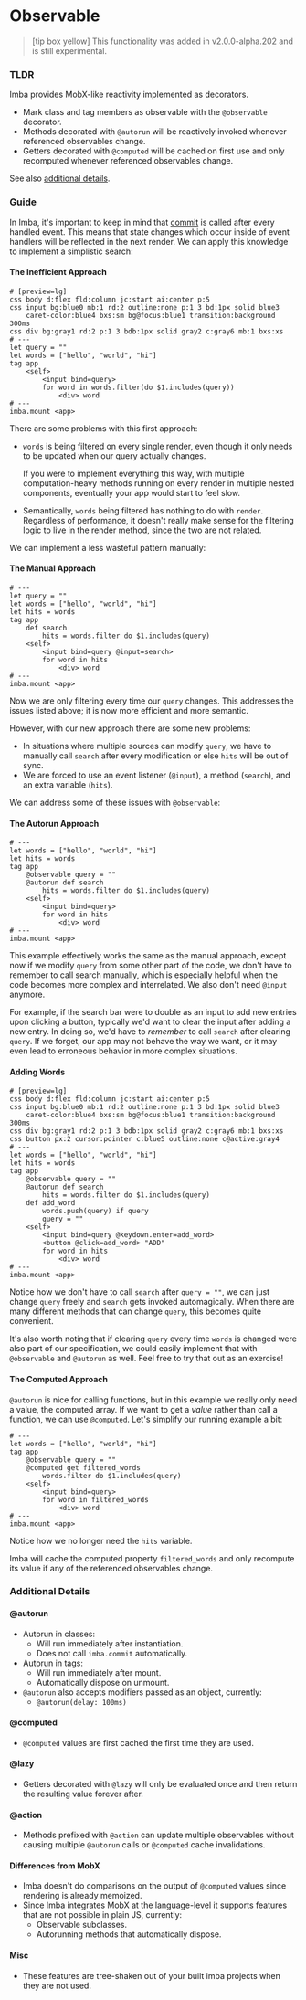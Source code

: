 # Observable

> [tip box yellow] This functionality was added in v2.0.0-alpha.202 and is still experimental.

### TLDR
Imba provides MobX-like reactivity implemented as decorators.
- Mark class and tag members as observable with the `@observable` decorator.
- Methods decorated with `@autorun` will be reactively invoked whenever
referenced observables change.
- Getters decorated with `@computed` will be cached on first use
and only recomputed whenever referenced observables change.

See also [additional details](#additional-details).

### Guide
In Imba, it's important to keep in mind that [commit](/api/imba/commit) is called after every handled event.
This means that state changes which occur inside of event handlers will be reflected in the next render.
We can apply this knowledge to implement a simplistic search:
#### The Inefficient Approach
```imba
# [preview=lg]
css body d:flex fld:column jc:start ai:center p:5
css input bg:blue0 mb:1 rd:2 outline:none p:1 3 bd:1px solid blue3
	caret-color:blue4 bxs:sm bg@focus:blue1 transition:background 300ms
css div bg:gray1 rd:2 p:1 3 bdb:1px solid gray2 c:gray6 mb:1 bxs:xs
# ---
let query = ""
let words = ["hello", "world", "hi"]
tag app
	<self>
		<input bind=query>
		for word in words.filter(do $1.includes(query))
			<div> word
# ---
imba.mount <app>
```

There are some problems with this first approach:

- `words` is being filtered on every single render,
even though it only needs to be updated when our query actually changes.

	If you were to implement everything this way,
	with multiple computation-heavy methods running
	on every render in multiple nested components,
	eventually your app would start to feel slow.

- Semantically, `words` being filtered has nothing to do with `render`.
Regardless of performance, it doesn't really make sense for
the filtering logic to live in the render method,
since the two are not related.

We can implement a less wasteful pattern manually:
#### The Manual Approach
```imba
# ---
let query = ""
let words = ["hello", "world", "hi"]
let hits = words
tag app
	def search
		hits = words.filter do $1.includes(query)
	<self>
		<input bind=query @input=search>
		for word in hits
			<div> word
# ---
imba.mount <app>
```
Now we are only filtering every time our `query` changes.
This addresses the issues listed above;
it is now more efficient and more semantic.

However, with our new approach there are some new problems:
- In situations where multiple sources can modify `query`,
we have to manually call `search` after every modification
or else `hits` will be out of sync.
- We are forced to use an event listener (`@input`),
a method (`search`),
and an extra variable (`hits`).

We can address some of these issues with `@observable`:
#### The Autorun Approach
```imba
# ---
let words = ["hello", "world", "hi"]
let hits = words
tag app
	@observable query = ""
	@autorun def search
		hits = words.filter do $1.includes(query)
	<self>
		<input bind=query>
		for word in hits
			<div> word
# ---
imba.mount <app>
```
This example effectively works the same as the manual approach,
except now if we modify `query` from some other part of the code,
we don't have to remember to call search manually,
which is especially helpful when the code becomes more complex and interrelated.
We also don't need `@input` anymore.

For example, if the search bar were to double as an input to add new entries upon clicking a button,
typically we'd want to clear the input after adding a new entry.
In doing so, we'd have to *remember* to call `search` after clearing `query`.
If we forget, our app may not behave the way we want,
or it may even lead to erroneous behavior in more complex situations.
#### Adding Words
```imba
# [preview=lg]
css body d:flex fld:column jc:start ai:center p:5
css input bg:blue0 mb:1 rd:2 outline:none p:1 3 bd:1px solid blue3
	caret-color:blue4 bxs:sm bg@focus:blue1 transition:background 300ms
css div bg:gray1 rd:2 p:1 3 bdb:1px solid gray2 c:gray6 mb:1 bxs:xs
css button px:2 cursor:pointer c:blue5 outline:none c@active:gray4
# ---
let words = ["hello", "world", "hi"]
let hits = words
tag app
	@observable query = ""
	@autorun def search
		hits = words.filter do $1.includes(query)
	def add_word
		words.push(query) if query
		query = ""
	<self>
		<input bind=query @keydown.enter=add_word>
		<button @click=add_word> "ADD"
		for word in hits
			<div> word
# ---
imba.mount <app>
```
Notice how we don't have to call `search` after `query = ""`,
we can just change `query` freely and `search` gets invoked automagically.
When there are many different methods that can change `query`,
this becomes quite convenient.

It's also worth noting that if clearing `query` every time `words` is changed were also part of our specification,
we could easily implement that with `@observable` and `@autorun` as well.
Feel free to try that out as an exercise!

#### The Computed Approach
`@autorun` is nice for calling functions,
but in this example we really only need a value, the computed array.
If we want to get a *value* rather than call a function,
we can use `@computed`.
Let's simplify our running example a bit:
```imba
# ---
let words = ["hello", "world", "hi"]
tag app
	@observable query = ""
	@computed get filtered_words
		words.filter do $1.includes(query)
	<self>
		<input bind=query>
		for word in filtered_words
			<div> word
# ---
imba.mount <app>
```
Notice how we no longer need the `hits` variable.

Imba will cache the computed property `filtered_words` and only
recompute its value if any of the referenced observables change.

### Additional Details

#### @autorun
- Autorun in classes:
	- Will run immediately after instantiation.
	- Does not call `imba.commit` automatically.
- Autorun in tags:
	- Will run immediately after mount.
	- Automatically dispose on unmount.
- `@autorun` also accepts modifiers passed as an object, currently:
	- `@autorun(delay: 100ms)`

#### @computed
- `@computed` values are first cached the first time they are used.

#### @lazy
- Getters decorated with `@lazy` will only be evaluated once
and then return the resulting value forever after.

#### @action
- Methods prefixed with `@action` can update multiple observables
without causing multiple `@autorun` calls or `@computed` cache invalidations.

#### Differences from MobX
- Imba doesn't do comparisons on the output of `@computed` values
since rendering is already memoized.
- Since Imba integrates MobX at the language-level it supports features
that are not possible in plain JS, currently:
	- Observable subclasses.
	- Autorunning methods that automatically dispose.

#### Misc
- These features are tree-shaken out of your built imba projects when they are not used.
